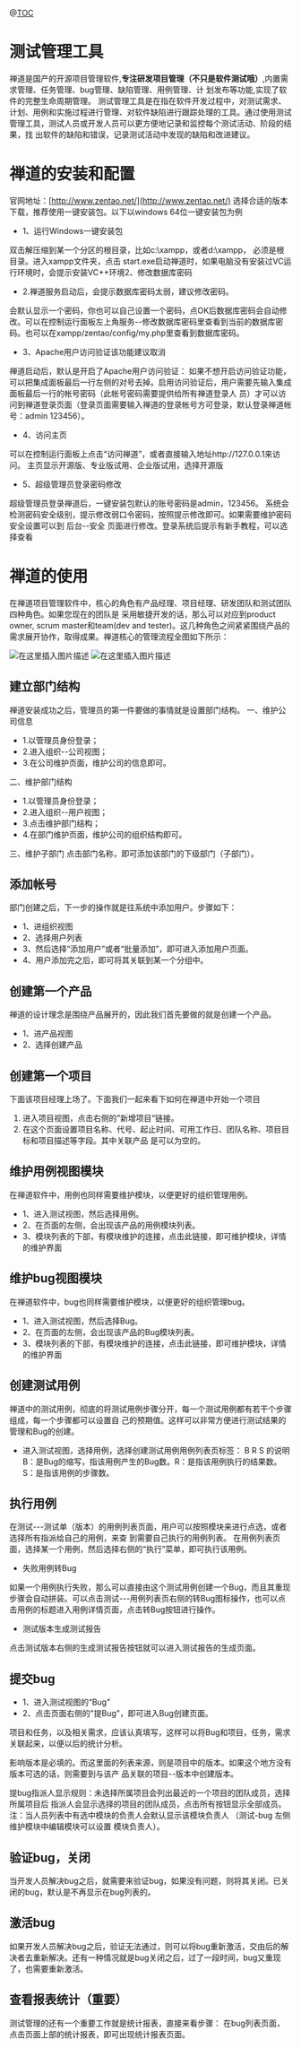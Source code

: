 @[TOC](禅道)
# 测试管理工具
禅道是国产的开源项目管理软件,**专注研发项目管理（不只是软件测试哦）**,内置需求管理、任务管理、bug管理、缺陷管理、用例管理、计 划发布等功能,实现了软件的完整生命周期管理。
测试管理工具是在指在软件开发过程中，对测试需求、计划、用例和实施过程进行管理、对软件缺陷进行跟踪处理的工具。通过使用测试管理工具，测试人员或开发人员可以更方便地记录和监控每个测试活动、阶段的结果，找 出软件的缺陷和错误，记录测试活动中发现的缺陷和改进建议。
# 禅道的安装和配置
官网地址：[http://www.zentao.net/](http://www.zentao.net/)
选择合适的版本下载，推荐使用一键安装包。以下以windows 64位一键安装包为例

 - 1、运行Windows一键安装包

双击解压缩到某一个分区的根目录，比如c:\xampp，或者d:\xampp， 必须是根目录。进入xampp文件夹，点击    start.exe启动禅道时，如果电脑没有安装过VC运行环境时，会提示安装VC++环境2、修改数据库密码

 - 2.禅道服务启动后，会提示数据库密码太弱，建议修改密码。

会默认显示一个密码，你也可以自己设置一个密码，点OK后数据库密码会自动修改。可以在控制运行面板左上角服务--修改数据库密码里查看到当前的数据库密码。也可以在xampp/zentao/conﬁg/my.php里查看到数据库密码。

 - 3、Apache用户访问验证该功能建议取消

禅道启动后，默认是开启了Apache用户访问验证：
如果不想开启访问验证功能，可以把集成面板最后一行左侧的对号去掉。启用访问验证后，用户需要先输入集成面板最后一行的帐号密码（此帐号密码需要提供给所有禅道登录人     员）才可以访问到禅道登录页面（登录页面需要输入禅道的登录帐号方可登录，默认登录禅道帐号：admin 123456）。

 - 4、访问主页

可以在控制运行面板上点击“访问禅道”，或者直接输入地址http://127.0.0.1来访问。    主页显示开源版、专业版试用、企业版试用，选择开源版

 - 5、超级管理员登录密码修改

超级管理员登录禅道后，一键安装包默认的账号密码是admin，123456。    系统会检测密码安全级别，提示修改弱口令密码，按照提示修改即可。如果需要维护密码安全设置可以到 后台--安全 页面进行修改。登录系统后提示有新手教程，可以选择查看
# 禅道的使用
在禅道项目管理软件中，核心的角色有产品经理、项目经理、研发团队和测试团队四种角色。如果您现在的团队是  采用敏捷开发的话，那么可以对应到product owner, scrum master和team(dev and tester)。这几种角色之间紧紧围绕产品的需求展开协作，取得成果。禅道核心的管理流程全图如下所示：

![在这里插入图片描述](https://img-blog.csdnimg.cn/20210619234121633.png?x-oss-process=image/watermark,type_ZmFuZ3poZW5naGVpdGk,shadow_10,text_aHR0cHM6Ly9ibG9nLmNzZG4ubmV0L3FxXzQ1NjYxMTI1,size_16,color_FFFFFF,t_70)
![在这里插入图片描述](https://img-blog.csdnimg.cn/20210619234129922.png?x-oss-process=image/watermark,type_ZmFuZ3poZW5naGVpdGk,shadow_10,text_aHR0cHM6Ly9ibG9nLmNzZG4ubmV0L3FxXzQ1NjYxMTI1,size_16,color_FFFFFF,t_70)
## 建立部门结构

禅道安装成功之后，管理员的第一件要做的事情就是设置部门结构。
一、维护公司信息

 - 1.以管理员身份登录；
 - 2.进入组织--公司视图；
 - 3.在公司维护页面，维护公司的信息即可。

二、维护部门结构

 - 1.以管理员身份登录；
 - 2.进入组织--用户视图；
 - 3.点击维护部门结构；
 - 4.在部门维护页面，维护公司的组织结构即可。

三、维护子部门
点击部门名称，即可添加该部门的下级部门（子部门）。

## 添加帐号
部门创建之后，下一步的操作就是往系统中添加用户。步骤如下：

 - 1、进组织视图
 - 2、选择用户列表
 - 3、然后选择“添加用户”或者“批量添加”，即可进入添加用户页面。
 - 4、用户添加完之后，即可将其关联到某一个分组中。

## 创建第一个产品
禅道的设计理念是围绕产品展开的，因此我们首先要做的就是创建一个产品。

 - 1、进产品视图
 - 2、选择创建产品

## 创建第一个项目
下面该项目经理上场了。下面我们一起来看下如何在禅道中开始一个项目

 1. 进入项目视图，点击右侧的”新增项目“链接。
 2.  在这个页面设置项目名称、代号、起止时间、可用工作日、团队名称、项目目标和项目描述等字段。其中关联产品 是可以为空的。
   

## 维护用例视图模块
在禅道软件中，用例也同样需要维护模块，以便更好的组织管理用例。

 - 1、进入测试视图，然后选择用例。
 - 2、在页面的左侧，会出现该产品的用例模块列表。
 - 3、模块列表的下部，有模块维护的连接，点击此链接，即可维护模块，详情的维护界面

## 维护bug视图模块
在禅道软件中，bug也同样需要维护模块，以便更好的组织管理bug。

 - 1、进入测试视图，然后选择Bug。
 - 2、在页面的左侧，会出现该产品的Bug模块列表。
 - 3、模块列表的下部，有模块维护的连接，点击此链接，即可维护模块，详情的维护界面

## 创建测试用例
禅道中的测试用例，彻底的将测试用例步骤分开，每一个测试用例都有若干个步骤组成，每一个步骤都可以设置自  己的预期值。这样可以非常方便进行测试结果的管理和Bug的创建。

 - 进入测试视图，选择用例，选择创建测试用例用例列表页标签： B R S
   的说明B：是Bug的缩写，指该用例产生的Bug数。R：是指该用例执行的结果数。S：是指该用例的步骤数。

## 执行用例
在测试---测试单（版本）的用例列表页面，用户可以按照模块来进行点选，或者选择所有指派给自己的用例，来查  到需要自己执行的用例列表。
在用例列表页面，选择某一个用例，然后选择右侧的“执行”菜单，即可执行该用例。

 - 失败用例转Bug

如果一个用例执行失败，那么可以直接由这个测试用例创建一个Bug，而且其重现步骤会自动拼装。可以点击测试---用例列表页右侧的转Bug图标操作，也可以点击用例的标题进入用例详情页面，点击转Bug按钮进行操作。

 - 测试版本生成测试报告

点击测试版本右侧的生成测试报告按钮就可以进入测试报告的生成页面。
## 提交bug

 - 1、进入测试视图的“Bug”
 - 2、点击页面右侧的"提Bug"，即可进入Bug创建页面。

项目和任务，以及相关需求，应该认真填写，这样可以将Bug和项目，任务，需求关联起来，以便以后的统计分析。

影响版本是必填的。而这里面的列表来源，则是项目中的版本。如果这个地方没有版本可选的话，则需要到与该产 品关联的项目--版本中创建版本。

提bug指派人显示规则：未选择所属项目会列出最近的一个项目的团队成员，选择所属项目后  指派人会显示选择的项目的团队成员，点击所有按钮显示全部成员。注：当人员列表中有选中模块的负责人会默认显示该模块负责人
（测试-bug 左侧维护模块中编辑模块可以设置 模块负责人）。

## 验证bug，关闭
当开发人员解决bug之后，就需要来验证bug，如果没有问题，则将其关闭。已关闭的bug，默认是不再显示在bug列表的。
## 激活bug
如果开发人员解决bug之后，验证无法通过，则可以将bug重新激活，交由后的解决者去重新解决。还有一种情况就是bug关闭之后，过了一段时间，bug又重现了，也需要重新激活。

## 查看报表统计（重要）
测试管理的还有一个重要工作就是统计报表，直接来看步骤：
在bug列表页面，点击页面上部的统计报表，即可出现统计报表页面。



